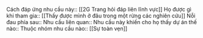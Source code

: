 Cách đáp ứng nhu cầu này:: [[2G Trang hỏi đáp liên lĩnh vực]]
Họ được gì khi tham gia:: [[Thấy được mình ở đâu trong một rừng các nghiên cứu]]
Nỗi đau phía sau:: 
Nhu cầu liên quan:: 
Nhu cầu này khiến cho họ thấy dự án thế nào:: 
Thuộc nhóm nhu cầu nào:: [[Sự toàn vẹn]]
